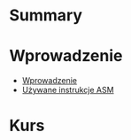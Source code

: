 # Summary

# Wprowadzenie 
- [Wprowadzenie](./intro.md)
- [Używane instrukcje ASM](./inst.md)

# Kurs
